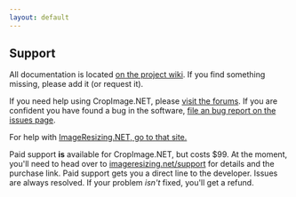 ```yaml
---
layout: default
---
```


## Support

All documentation is located [on the project wiki]({{site.github.wiki}}). If you find something missing, please add it (or request it). 


If you need help using CropImage.NET, please [visit the forums](/forums). If you are confident you have found a bug in the software, [file an bug report on the issues page]({{site.github.issues}}).

For help with [ImageResizing.NET, go to that site.](http://imageresizing.net/)

Paid support **is** available for CropImage.NET, but costs $99. At the moment, you'll need to head over to [imageresizing.net/support](http://imageresizing.net/support) for details and the purchase link. Paid support gets you a direct line to the developer. Issues are always resolved. If your problem *isn't* fixed, you'll get a refund.

